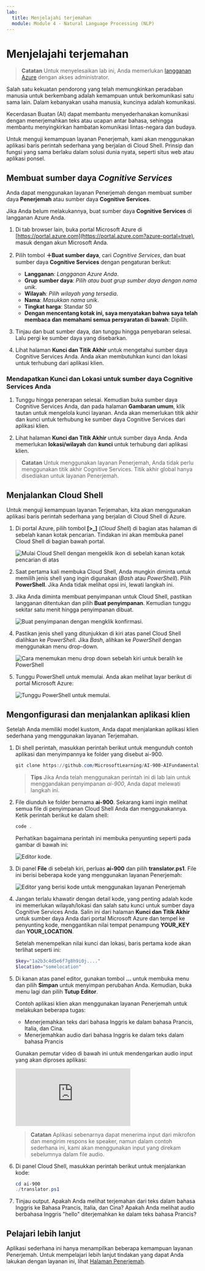 ```yaml
---
lab:
  title: Menjelajahi terjemahan
  module: Module 4 - Natural Language Processing (NLP)
---
```


# <a name="explore-translation"></a>Menjelajahi terjemahan

> **Catatan** Untuk menyelesaikan lab ini, Anda memerlukan [langganan Azure](https://azure.microsoft.com/free?azure-portal=true) dengan akses administrator.

Salah satu kekuatan pendorong yang telah memungkinkan peradaban manusia untuk berkembang adalah kemampuan untuk berkomunikasi satu sama lain. Dalam kebanyakan usaha manusia, kuncinya adalah komunikasi.

Kecerdasan Buatan (AI) dapat membantu menyederhanakan komunikasi dengan menerjemahkan teks atau ucapan antar bahasa, sehingga membantu menyingkirkan hambatan komunikasi lintas-negara dan budaya.

Untuk menguji kemampuan layanan Penerjemah, kami akan menggunakan aplikasi baris perintah sederhana yang berjalan di Cloud Shell. Prinsip dan fungsi yang sama berlaku dalam solusi dunia nyata, seperti situs web atau aplikasi ponsel.

## <a name="create-a-cognitive-services-resource"></a>Membuat sumber daya *Cognitive Services*

Anda dapat menggunakan layanan Penerjemah dengan membuat sumber daya **Penerjemah** atau sumber daya **Cognitive Services**.

Jika Anda belum melakukannya, buat sumber daya **Cognitive Services** di langganan Azure Anda.

1. Di tab browser lain, buka portal Microsoft Azure di [https://portal.azure.com](https://portal.azure.com?azure-portal=true), masuk dengan akun Microsoft Anda.

1. Pilih tombol **&#65291;Buat sumber daya**, cari *Cognitive Services*, dan buat sumber daya **Cognitive Services** dengan pengaturan berikut:
    - **Langganan**: *Langganan Azure Anda*.
    - **Grup sumber daya**: *Pilih atau buat grup sumber daya dengan nama unik*.
    - **Wilayah**: *Pilih wilayah yang tersedia*.
    - **Nama**: *Masukkan nama unik*.
    - **Tingkat harga**: Standar S0
    - **Dengan mencentang kotak ini, saya menyatakan bahwa saya telah membaca dan memahami semua persyaratan di bawah**: Dipilih.

1. Tinjau dan buat sumber daya, dan tunggu hingga penyebaran selesai. Lalu pergi ke sumber daya yang disebarkan.

1. Lihat halaman **Kunci dan Titik Akhir** untuk mengetahui sumber daya Cognitive Services Anda. Anda akan membutuhkan kunci dan lokasi untuk terhubung dari aplikasi klien.

### <a name="get-the-key-and-location-for-your-cognitive-services-resource"></a>Mendapatkan Kunci dan Lokasi untuk sumber daya Cognitive Services Anda

1. Tunggu hingga penerapan selesai. Kemudian buka sumber daya Cognitive Services Anda, dan pada halaman **Gambaran umum**, klik tautan untuk mengelola kunci layanan. Anda akan memerlukan titik akhir dan kunci untuk terhubung ke sumber daya Cognitive Services dari aplikasi klien.

1. Lihat halaman **Kunci dan Titik Akhir** untuk sumber daya Anda. Anda memerlukan **lokasi/wilayah** dan **kunci** untuk terhubung dari aplikasi klien.

> **Catatan** Untuk menggunakan layanan Penerjemah, Anda tidak perlu menggunakan titik akhir Cognitive Services. Titik akhir global hanya disediakan untuk layanan Penerjemah. 

## <a name="run-cloud-shell"></a>Menjalankan Cloud Shell

Untuk menguji kemampuan layanan Terjemahan, kita akan menggunakan aplikasi baris perintah sederhana yang berjalan di Cloud Shell di Azure. 

1. Di portal Azure, pilih tombol **[>_]** (*Cloud Shell*) di bagian atas halaman di sebelah kanan kotak pencarian. Tindakan ini akan membuka panel Cloud Shell di bagian bawah portal.

    ![Mulai Cloud Shell dengan mengeklik ikon di sebelah kanan kotak pencarian di atas](media/translate-text-and-speech/powershell-portal-guide-1.png)

1. Saat pertama kali membuka Cloud Shell, Anda mungkin diminta untuk memilih jenis shell yang ingin digunakan (*Bash* atau *PowerShell*). Pilih **PowerShell**. Jika Anda tidak melihat opsi ini, lewati langkah ini.  

1. Jika Anda diminta membuat penyimpanan untuk Cloud Shell, pastikan langganan ditentukan dan pilih **Buat penyimpanan**. Kemudian tunggu sekitar satu menit hingga penyimpanan dibuat.

    ![Buat penyimpanan dengan mengklik konfirmasi.](media/translate-text-and-speech/powershell-portal-guide-2.png)

1. Pastikan jenis shell yang ditunjukkan di kiri atas panel Cloud Shell dialihkan ke *PowerShell*. Jika *Bash*, alihkan ke *PowerShell* dengan menggunakan menu drop-down. 

    ![Cara menemukan menu drop down sebelah kiri untuk beralih ke PowerShell](media/translate-text-and-speech/powershell-portal-guide-3.png) 

1. Tunggu PowerShell untuk memulai. Anda akan melihat layar berikut di portal Microsoft Azure:  

    ![Tunggu PowerShell untuk memulai.](media/translate-text-and-speech/powershell-prompt.png)

## <a name="configure-and-run-a-client-application"></a>Mengonfigurasi dan menjalankan aplikasi klien

Setelah Anda memiliki model kustom, Anda dapat menjalankan aplikasi klien sederhana yang menggunakan layanan Terjemahan.

1. Di shell perintah, masukkan perintah berikut untuk mengunduh contoh aplikasi dan menyimpannya ke folder yang disebut ai-900.

    ```PowerShell
    git clone https://github.com/MicrosoftLearning/AI-900-AIFundamentals ai-900
    ```

    >**Tips** Jika Anda telah menggunakan perintah ini di lab lain untuk menggandakan penyimpanan *ai-900*, Anda dapat melewati langkah ini.

1. File diunduh ke folder bernama **ai-900**. Sekarang kami ingin melihat semua file di penyimpanan Cloud Shell Anda dan menggunakannya. Ketik perintah berikut ke dalam shell: 

     ```PowerShell
    code .
    ```

    Perhatikan bagaimana perintah ini membuka penyunting seperti pada gambar di bawah ini: 

    ![Editor kode.](media/translate-text-and-speech/powershell-portal-guide-4.png)

1. Di panel **File** di sebelah kiri, perluas **ai-900** dan pilih **translator.ps1**. File ini berisi beberapa kode yang menggunakan layanan Penerjemah:

    ![Editor yang berisi kode untuk menggunakan layanan Penerjemah](media/translate-text-and-speech/translate-code.png)

1. Jangan terlalu khawatir dengan detail kode, yang penting adalah kode ini memerlukan wilayah/lokasi dan salah satu kunci untuk sumber daya Cognitive Services Anda. Salin ini dari halaman **Kunci dan Titik Akhir** untuk sumber daya Anda dari portal Microsoft Azure dan tempel ke penyunting kode, menggantikan nilai tempat penampung **YOUR_KEY** dan **YOUR_LOCATION**.

    Setelah menempelkan nilai kunci dan lokasi, baris pertama kode akan terlihat seperti ini:

    ```PowerShell
    $key="1a2b3c4d5e6f7g8h9i0j...."
    $location="somelocation"
    ```

1. Di kanan atas panel editor, gunakan tombol **...** untuk membuka menu dan pilih **Simpan** untuk menyimpan perubahan Anda. Kemudian, buka menu lagi dan pilih **Tutup Editor**.

    Contoh aplikasi klien akan menggunakan layanan Penerjemah untuk melakukan beberapa tugas:
    - Menerjemahkan teks dari bahasa Inggris ke dalam bahasa Prancis, Italia, dan Cina.
    - Menerjemahkan audio dari bahasa Inggris ke dalam teks dalam bahasa Prancis

    Gunakan pemutar video di bawah ini untuk mendengarkan audio input yang akan diproses aplikasi:

    <div class="embeddedvideo"><iframe src="https://www.microsoft.com/videoplayer/embed/RWORN0" frameborder="0" allowfullscreen="true" data-linktype="external"></iframe></div>


    > **Catatan** Aplikasi sebenarnya dapat menerima input dari mikrofon dan mengirim respons ke speaker, namun dalam contoh sederhana ini, kami akan menggunakan input yang direkam sebelumnya dalam file audio.

1. Di panel Cloud Shell, masukkan perintah berikut untuk menjalankan kode:

    ```PowerShell
    cd ai-900
    ./translator.ps1
    ```

1. Tinjau output. Apakah Anda melihat terjemahan dari teks dalam bahasa Inggris ke Bahasa Prancis, Italia, dan Cina?  Apakah Anda melihat audio berbahasa Inggris "hello" diterjemahkan ke dalam teks bahasa Prancis?

## <a name="learn-more"></a>Pelajari lebih lanjut

Aplikasi sederhana ini hanya menampilkan beberapa kemampuan layanan Penerjemah. Untuk mempelajari lebih lanjut tindakan yang dapat Anda lakukan dengan layanan ini, lihat [Halaman Penerjemah](https://docs.microsoft.com/azure/cognitive-services/translator/translator-overview).